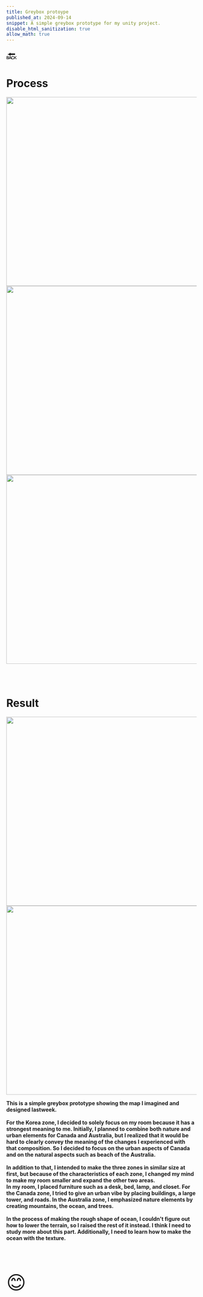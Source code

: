 ```yaml
---
title: Greybox protoype
published_at: 2024-09-14
snippet: A simple greybox prototype for my unity project.
disable_html_sanitization: true
allow_math: true
---
```



<a href="https://julienoh000-dms1-blog-83.deno.dev/" style="text-decoration: none; color: black;"><span style="font-size: 30px;">🔙</span></a>


# Process

<img src="pro1.png" width="800" height="500">
<img src="pro2.png" width="800" height="500">
<img src="pro3.png" width="800" height="500">


<br><br>

# Result

<img src="res1.png" width="800" height="500">
<img src="res2.png" width="800" height="500">
<br>

**This is a simple greybox prototype showing the map I imagined and designed lastweek. <br><br> For the Korea zone, I decided to solely focus on my room because it has a strongest meaning to me. Initially, I planned to combine both nature and urban elements for Canada and Australia, but I realized that it would be hard to clearly convey the meaning of the changes I experienced with that composition. So I decided to focus on the urban aspects of Canada and on the natural aspects such as beach of the Australia.<br> <br>In addition to that, I intended to make the three zones in similar size at first, but because of the characteristics of each zone, I changed my mind to make my room smaller and expand the other two areas. <br>In my room, I placed furniture such as a desk, bed, lamp, and closet. For the Canada zone, I tried to give an urban vibe by placing buildings, a large tower, and roads. In the Australia zone, I emphasized nature elements by creating mountains, the ocean, and trees. <br> <br>In the process of making the rough shape of ocean, I couldn't figure out how to lower the terrain, so I raised the rest of it instead. I think I need to study more about this part. Additionally, I need to learn how to make the ocean with the texture.**

<br>
<br>
<br>


<span style="font-size: 50px;">😊</span>